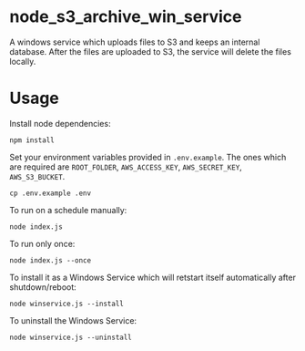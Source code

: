 # node_s3_archive_win_service
A windows service which uploads files to S3 and keeps an internal database. After the files are uploaded to S3, the service will delete the files locally.

# Usage

Install node dependencies:
```
npm install
```

Set your environment variables provided in `.env.example`. The ones which are required are `ROOT_FOLDER`, `AWS_ACCESS_KEY`, `AWS_SECRET_KEY`, `AWS_S3_BUCKET`. 
```
cp .env.example .env
```

To run on a schedule manually:
```
node index.js
```

To run only once:
```
node index.js --once
```

To install it as a Windows Service which will retstart itself automatically after shutdown/reboot:
```
node winservice.js --install
```

To uninstall the Windows Service:
```
node winservice.js --uninstall
```
